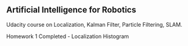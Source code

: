 ## Artificial Intelligence for Robotics

Udacity course on Localization, Kalman Filter, Particle Filtering, SLAM.

Homework 1 Completed - Localization Histogram
